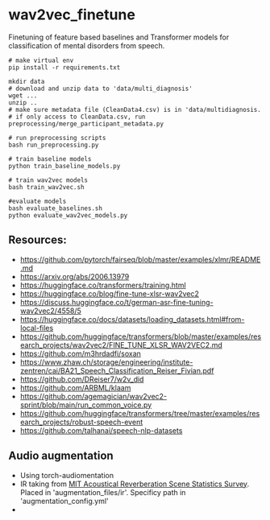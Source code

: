 # wav2vec_finetune

Finetuning of feature based baselines and Transformer models for classification of mental disorders from speech.

```
# make virtual env
pip install -r requirements.txt

mkdir data
# download and unzip data to 'data/multi_diagnosis'
wget ...
unzip ..
# make sure metadata file (CleanData4.csv) is in 'data/multidiagnosis.
# if only access to CleanData.csv, run preprocessing/merge_participant_metadata.py

# run preprocessing scripts
bash run_preprocessing.py

# train baseline models
python train_baseline_models.py

# train wav2vec models
bash train_wav2vec.sh

#evaluate models
bash evaluate_baselines.sh
python evaluate_wav2vec_models.py

```

## Resources: 
- https://github.com/pytorch/fairseq/blob/master/examples/xlmr/README.md
- https://arxiv.org/abs/2006.13979
- https://huggingface.co/transformers/training.html
- https://huggingface.co/blog/fine-tune-xlsr-wav2vec2
- https://discuss.huggingface.co/t/german-asr-fine-tuning-wav2vec2/4558/5
- https://huggingface.co/docs/datasets/loading_datasets.html#from-local-files
- https://github.com/huggingface/transformers/blob/master/examples/research_projects/wav2vec2/FINE_TUNE_XLSR_WAV2VEC2.md
- https://github.com/m3hrdadfi/soxan
- https://www.zhaw.ch/storage/engineering/institute-zentren/cai/BA21_Speech_Classification_Reiser_Fivian.pdf
- https://github.com/DReiser7/w2v_did
- https://github.com/ARBML/klaam
- https://github.com/agemagician/wav2vec2-sprint/blob/main/run_common_voice.py
- https://github.com/huggingface/transformers/tree/master/examples/research_projects/robust-speech-event
- https://github.com/talhanai/speech-nlp-datasets

## Audio augmentation
- Using torch-audiomentation
- IR taking from [MIT Acoustical Reverberation Scene Statistics Survey](https://mcdermottlab.mit.edu/Reverb/IR_Survey.html). Placed in 'augmentation_files/ir'. Specificy path in 'augmentation_config.yml'
- 
